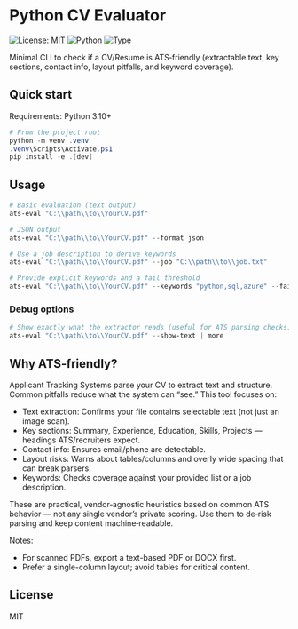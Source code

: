 # Python CV Evaluator

[![License: MIT](https://img.shields.io/badge/license-MIT-blue.svg)](LICENSE)
![Python](https://img.shields.io/badge/python-3.10%2B-blue)
![Type](https://img.shields.io/badge/type-CLI-success)

Minimal CLI to check if a CV/Resume is ATS‑friendly (extractable text, key sections, contact info, layout pitfalls, and keyword coverage).

## Quick start

Requirements: Python 3.10+

```powershell
# From the project root
python -m venv .venv
.venv\Scripts\Activate.ps1
pip install -e .[dev]
```

## Usage

```powershell
# Basic evaluation (text output)
ats-eval "C:\\path\\to\\YourCV.pdf"

# JSON output
ats-eval "C:\\path\\to\\YourCV.pdf" --format json

# Use a job description to derive keywords
ats-eval "C:\\path\\to\\YourCV.pdf" --job "C:\\path\\to\\job.txt"

# Provide explicit keywords and a fail threshold
ats-eval "C:\\path\\to\\YourCV.pdf" --keywords "python,sql,azure" --fail-under 75
```

### Debug options

```powershell
# Show exactly what the extractor reads (useful for ATS parsing checks)
ats-eval "C:\\path\\to\\YourCV.pdf" --show-text | more
```

## Why ATS‑friendly?

Applicant Tracking Systems parse your CV to extract text and structure. Common pitfalls reduce what the system can “see.” This tool focuses on:

- Text extraction: Confirms your file contains selectable text (not just an image scan).
- Key sections: Summary, Experience, Education, Skills, Projects — headings ATS/recruiters expect.
- Contact info: Ensures email/phone are detectable.
- Layout risks: Warns about tables/columns and overly wide spacing that can break parsers.
- Keywords: Checks coverage against your provided list or a job description.

These are practical, vendor‑agnostic heuristics based on common ATS behavior — not any single vendor’s private scoring. Use them to de‑risk parsing and keep content machine‑readable.

Notes:
- For scanned PDFs, export a text-based PDF or DOCX first.
- Prefer a single-column layout; avoid tables for critical content.

## License
MIT
